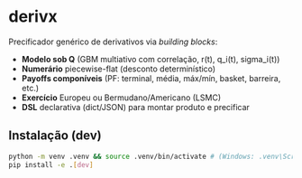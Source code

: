 # derivx


Precificador genérico de derivativos via *building blocks*:
- **Modelo sob Q** (GBM multiativo com correlação, r(t), q_i(t), sigma_i(t))
- **Numerário** piecewise-flat (desconto determinístico)
- **Payoffs componíveis** (PF: terminal, média, máx/mín, basket, barreira, etc.)
- **Exercício** Europeu ou Bermudano/Americano (LSMC)
- **DSL** declarativa (dict/JSON) para montar produto e precificar


## Instalação (dev)
```bash
python -m venv .venv && source .venv/bin/activate # (Windows: .venv\Scripts\activate)
pip install -e .[dev]